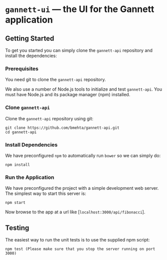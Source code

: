 # `gannett-ui` — the UI for the Gannett application


## Getting Started

To get you started you can simply clone the `gannett-api` repository and install the dependencies:

### Prerequisites

You need git to clone the `gannett-api` repository.

We also use a number of Node.js tools to initialize and test `gannett-api`. You must have Node.js
and its package manager (npm) installed.

### Clone `gannett-api`

Clone the `gannett-api` repository using git:

```
git clone https://github.com/bmehta/gannett-api.git
cd gannett-api
```

### Install Dependencies

We have preconfigured `npm` to automatically run `bower` so we can simply do:

```
npm install
```

### Run the Application

We have preconfigured the project with a simple development web server. The simplest way to start
this server is:

```
npm start
```

Now browse to the app at a url like [`localhost:3000/api/fibonacci`].

## Testing
The easiest way to run the unit tests is to use the supplied npm script:

```
npm test (Please make sure that you stop the server running on port 3000)
```